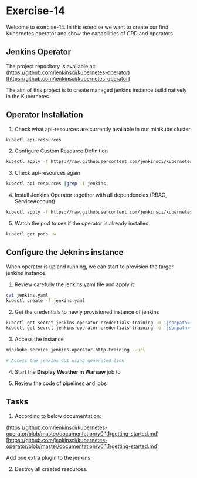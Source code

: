 # Exercise-14

Welcome to exercise-14. In this exercise we want to create our first Kubernetes operator and show the capabilities of CRD and operators

## Jenkins Operator

The project repository is available at: (https://github.com/jenkinsci/kubernetes-operator)[https://github.com/jenkinsci/kubernetes-operator]

The aim of this project is to create managed jenkins instance build natively in the Kubernetes.

## Operator Installation

1. Check what api-resources are currently available in our minikube cluster

```bash
kubectl api-resources
```

2. Configure Custom Resource Definition

```bash
kubectl apply -f https://raw.githubusercontent.com/jenkinsci/kubernetes-operator/master/deploy/crds/jenkins_v1alpha2_jenkins_crd.yaml
```

3. Check api-resources again

```bash
kubectl api-resources |grep -i jenkins
```

4. Install Jenkins Operator together with all dependencies (RBAC, ServiceAccount)

```bash
kubectl apply -f https://raw.githubusercontent.com/jenkinsci/kubernetes-operator/master/deploy/all-in-one-v1alpha2.yaml
```

5. Watch the pod to see if the operator is already installed

```bash
kubectl get pods -w
```
## Configure the Jeknins instance

When operator is up and running, we can start to provision the targer jenkins instance.

1. Review carefully the jenkins.yaml file and apply it

```bash
cat jenkins.yaml
kubectl create -f jenkins.yaml
```

2. Get the credentials to newly provisioned instance of jenkins

```bash
kubectl get secret jenkins-operator-credentials-training -o 'jsonpath={.data.user}' | base64 -d
kubectl get secret jenkins-operator-credentials-training -o 'jsonpath={.data.password}' | base64 -d
```

3. Access the instance 

```bash
minikube service jenkins-operator-http-training --url

# Access the jenkins GUI using generated link
```

4. Start the **Display Weather in Warsaw** job to

5. Review the code of pipelines and jobs

## Tasks

1. According to below documentation:

(https://github.com/jenkinsci/kubernetes-operator/blob/master/documentation/v0.1.1/getting-started.md)[https://github.com/jenkinsci/kubernetes-operator/blob/master/documentation/v0.1.1/getting-started.md]

Add one extra plugin to the jenkins.

2. Destroy all created resources.